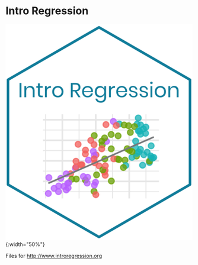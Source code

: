 # Intro Regression 


![](img/introregression-sticker.png){:width="50%"}

Files for http://www.introregression.org



